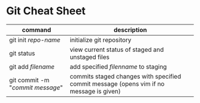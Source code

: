 # Git Cheat Sheet 


| command | description  | 
| --------|------------- |
| git init *repo-name* | initialize git repository |
| git status         | view current status of staged and unstaged files |
| git add *filename* | add specified *filenname* to staging |
| git commit -m "*commit message*"     |  commits staged changes with specified commit message (opens vim if no message is given) |
